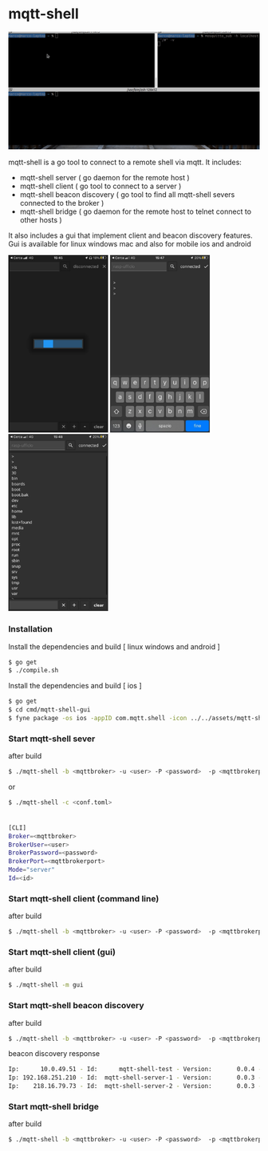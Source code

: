 # mqtt-shell
![Farmers Market Finder Demo](demo/demo.gif)

mqtt-shell is a go tool to connect to a remote shell via mqtt. It includes:

 - mqtt-shell server ( go daemon for the remote host )
 - mqtt-shell client ( go tool to connect to a server )
 - mqtt-shell beacon discovery ( go tool to find all mqtt-shell severs connected to the broker )
 - mqtt-shell bridge ( go daemon for the remote host to telnet connect to other hosts )

It also includes a gui that implement client and beacon discovery features.
Gui is available for linux windows mac and also for mobile ios and android

<img src="demo/ios-screen-wait.jpeg" alt="drawing" width="200"/>
<img src="demo/ios-screen-connection.jpeg" alt="drawing" width="200"/>
<img src="demo/ios-screen-command.jpeg" alt="drawing" width="200"/>

### Installation
Install the dependencies and build [ linux windows and android ]
```sh
$ go get
$ ./compile.sh
```
Install the dependencies and build [ ios ]
```sh
$ go get
$ cd cmd/mqtt-shell-gui
$ fyne package -os ios -appID com.mqtt.shell -icon ../../assets/mqtt-shell.png -name mqtt-shell
```

### Start mqtt-shell sever
after build

```sh
$ ./mqtt-shell -b <mqttbroker> -u <user> -P <password>  -p <mqttbrokerport> -m server -i <id>
```

or

```sh
$ ./mqtt-shell -c <conf.toml>


[CLI]
Broker=<mqttbroker>
BrokerUser=<user>
BrokerPassword=<password>
BrokerPort=<mqttbrokerport>
Mode="server"
Id=<id>
```

### Start mqtt-shell client (command line)
after build

```sh
$ ./mqtt-shell -b <mqttbroker> -u <user> -P <password>  -p <mqttbrokerport> -m client -i <serverid>
```

### Start mqtt-shell client (gui)
after build

```sh
$ ./mqtt-shell -m gui 
```

### Start mqtt-shell beacon discovery
after build

```sh
$ ./mqtt-shell -b <mqttbroker> -u <user> -P <password>  -p <mqttbrokerport> -m beacon
```

beacon discovery response

```sh
Ip:      10.0.49.51 - Id:      mqtt-shell-test - Version:       0.0.4 - Time: 2022-04-14 08:13:52.677526253 +0200 CEST 
Ip: 192.168.251.210 - Id:  mqtt-shell-server-1 - Version:       0.0.3 - Time: 2022-04-14 06:13:52.669033242 +0000 UTC 
Ip:    218.16.79.73 - Id:  mqtt-shell-server-2 - Version:       0.0.3 - Time: 2022-04-14 08:13:52.677131422 +0200 CEST 
```

### Start mqtt-shell bridge
after build

```sh
$ ./mqtt-shell -b <mqttbroker> -u <user> -P <password>  -p <mqttbrokerport> -m bridge -i <id>
```
